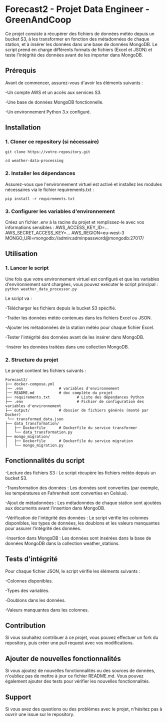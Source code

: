 # Forecast2 - Projet Data Engineer - GreenAndCoop
Ce projet consiste à récupérer des fichiers de données météo depuis un bucket S3, à les transformer en fonction des métadonnées de chaque station, et à insérer les données dans une base de données MongoDB. Le script prend en charge différents formats de fichiers (Excel et JSON) et teste l'intégrité des données avant de les importer dans MongoDB.

## Prérequis
Avant de commencer, assurez-vous d'avoir les éléments suivants :

-Un compte AWS et un accès aux services S3.

-Une base de données MongoDB fonctionnelle.

-Un environnement Python 3.x configuré.

## Installation
### 1. Cloner ce repository (si nécessaire)
 
`git clone https://votre-repository.git`

`cd weather-data-processing`

### 2. Installer les dépendances
Assurez-vous que l'environnement virtuel est activé et installez les modules nécessaires via le fichier requirements.txt :

`pip install -r requirements.txt`

### 3. Configurer les variables d'environnement
Créez un fichier .env à la racine du projet et remplissez-le avec vos informations sensibles :
AWS_ACCESS_KEY_ID=...
AWS_SECRET_ACCESS_KEY=...
AWS_REGION=eu-west-3
MONGO_URI=mongodb://admin:adminpassword@mongodb:27017/


## Utilisation
### 1. Lancer le script
Une fois que votre environnement virtuel est configuré et que les variables d'environnement sont chargées, vous pouvez exécuter le script principal :
`python weather_data_processor.py`

Le script va :

-Télécharger les fichiers depuis le bucket S3 spécifié.

-Traiter les données météo contenues dans les fichiers Excel ou JSON.

-Ajouter les métadonnées de la station météo pour chaque fichier Excel.

-Tester l'intégrité des données avant de les insérer dans MongoDB.

-Insérer les données traitées dans une collection MongoDB.

### 2. Structure du projet
Le projet contient les fichiers suivants :

    Forecast2/
    ├── docker-compose.yml
    │── .env                # variables d'environnement
    │── README.md           # doc complète du projet
    ├── requirements.txt            # Liste des dépendances Python
    ├── .env                        # Fichier de configuration des variables d'environnement
    ├── output/             # dossier de fichiers générés (monté par Docker)
     └── transformed_data.json 
    ├── data_transformation/
    │   ├── Dockerfile      # Dockerfile du service transformer
    │   └── data_transformation.py
    ├── mongo_migration/
    │   ├── Dockerfile      # Dockerfile du service migration
    │   └── mongo_migration.py


## Fonctionnalités du script
-Lecture des fichiers S3 : Le script récupère les fichiers météo depuis un bucket S3.

-Transformation des données : Les données sont converties (par exemple, les températures en Fahrenheit sont converties en Celsius).

-Ajout de métadonnées : Les métadonnées de chaque station sont ajoutées aux documents avant l'insertion dans MongoDB.

-Vérification de l'intégrité des données : Le script vérifie les colonnes disponibles, les types de données, les doublons et les valeurs manquantes pour assurer l'intégrité des données.

-Insertion dans MongoDB : Les données sont insérées dans la base de données MongoDB dans la collection weather_stations.

## Tests d'intégrité
Pour chaque fichier JSON, le script vérifie les éléments suivants :

-Colonnes disponibles.

-Types des variables.

-Doublons dans les données.

-Valeurs manquantes dans les colonnes.

## Contribution
Si vous souhaitez contribuer à ce projet, vous pouvez effectuer un fork du repository, puis créer une pull request avec vos modifications.

## Ajouter de nouvelles fonctionnalités
Si vous ajoutez de nouvelles fonctionnalités ou des sources de données, n'oubliez pas de mettre à jour ce fichier README.md.
Vous pouvez également ajouter des tests pour vérifier les nouvelles fonctionnalités.

## Support
Si vous avez des questions ou des problèmes avec le projet, n'hésitez pas à ouvrir une issue sur le repository.

